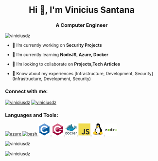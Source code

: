 <h1 align="center">Hi 👋, I'm Vinicius Santana</h1>
<h3 align="center">A Computer Engineer</h3>

<p align="left"> <img src="https://komarev.com/ghpvc/?username=viniciusdz&label=Profile%20views&color=0e75b6&style=flat" alt="viniciusdz" /> </p>

- 🔭 I’m currently working on **Security Projects**

- 🌱 I’m currently learning **NodeJS, Azure, Docker**

- 👯 I’m looking to collaborate on **Projects,Tech Articles**

- 📄 Know about my experiences [Infrastructure, Development, Security](Infrastructure, Development, Security)

<h3 align="left">Connect with me:</h3>
<p align="left">
<a href="https://dev.to/viniciusdz" target="blank"><img align="center" src="https://raw.githubusercontent.com/rahuldkjain/github-profile-readme-generator/master/src/images/icons/Social/devto.svg" alt="viniciusdz" height="30" width="40" /></a>
<a href="https://linkedin.com/in/viniciusdz" target="blank"><img align="center" src="https://raw.githubusercontent.com/rahuldkjain/github-profile-readme-generator/master/src/images/icons/Social/linked-in-alt.svg" alt="viniciusdz" height="30" width="40" /></a>
</p>

<h3 align="left">Languages and Tools:</h3>
<p align="left"> <a href="https://azure.microsoft.com/en-in/" target="_blank" rel="noreferrer"> <img src="https://www.vectorlogo.zone/logos/microsoft_azure/microsoft_azure-icon.svg" alt="azure" width="40" height="40"/> </a> <a href="https://www.gnu.org/software/bash/" target="_blank" rel="noreferrer"> <img src="https://www.vectorlogo.zone/logos/gnu_bash/gnu_bash-icon.svg" alt="bash" width="40" height="40"/> </a> <a href="https://www.cprogramming.com/" target="_blank" rel="noreferrer"> <img src="https://raw.githubusercontent.com/devicons/devicon/master/icons/c/c-original.svg" alt="c" width="40" height="40"/> </a> <a href="https://www.w3schools.com/cpp/" target="_blank" rel="noreferrer"> <img src="https://raw.githubusercontent.com/devicons/devicon/master/icons/cplusplus/cplusplus-original.svg" alt="cplusplus" width="40" height="40"/> </a> <a href="https://www.docker.com/" target="_blank" rel="noreferrer"> <img src="https://raw.githubusercontent.com/devicons/devicon/master/icons/docker/docker-original-wordmark.svg" alt="docker" width="40" height="40"/> </a> <a href="https://developer.mozilla.org/en-US/docs/Web/JavaScript" target="_blank" rel="noreferrer"> <img src="https://raw.githubusercontent.com/devicons/devicon/master/icons/javascript/javascript-original.svg" alt="javascript" width="40" height="40"/> </a> <a href="https://www.linux.org/" target="_blank" rel="noreferrer"> <img src="https://raw.githubusercontent.com/devicons/devicon/master/icons/linux/linux-original.svg" alt="linux" width="40" height="40"/> </a> <a href="https://nodejs.org" target="_blank" rel="noreferrer"> <img src="https://raw.githubusercontent.com/devicons/devicon/master/icons/nodejs/nodejs-original-wordmark.svg" alt="nodejs" width="40" height="40"/> </a> </p>

<p><img align="center" src="https://github-readme-stats.vercel.app/api/top-langs?username=viniciusdz&show_icons=true&locale=en&layout=compact" alt="viniciusdz" /></p>

<p><img align="center" src="https://github-readme-streak-stats.herokuapp.com/?user=viniciusdz&" alt="viniciusdz" /></p>
